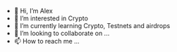 - 👋 Hi, I’m Alex
- 👀 I’m interested in Crypto
- 🌱 I’m currently learning Crypto, Testnets and airdrops
- 💞️ I’m looking to collaborate on ...
- 📫 How to reach me ...

<!---
Lucky22bunny/Lucky22bunny is a ✨ special ✨ repository because its `README.md` (this file) appears on your GitHub profile.
You can click the Preview link to take a look at your changes.
--->
